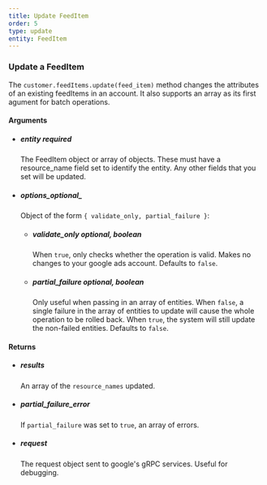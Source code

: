 ```yaml
---
title: Update FeedItem 
order: 5
type: update
entity: FeedItem 
---
```


### Update a FeedItem 


The `customer.feedItems.update(feed_item)` method changes the attributes of an existing feedItems in an account. It also supports an array as its first agument for batch operations.


#### Arguments

-   ##### entity _required_
    The FeedItem object or array of objects. These must have a resource_name field set to identify the entity. Any other fields that you set will be updated.
-   ##### options_optional_
    Object of the form `{ validate_only, partial_failure }`:
    -   ##### validate_only _optional, boolean_
        When `true`, only checks whether the operation is valid. Makes no changes to your google ads account. Defaults to `false`.
    -   ##### partial_failure _optional, boolean_
        Only useful when passing in an array of entities. When `false`, a single failure in the array of entities to update will cause the whole operation to be rolled back. When `true`, the system will still update the non-failed entities. Defaults to `false`.


#### Returns

-   ##### results
    An array of the `resource_names` updated.
-   ##### partial_failure_error
    If `partial_failure` was set to `true`, an array of errors.
-   ##### request
    The request object sent to google's gRPC services. Useful for debugging.
